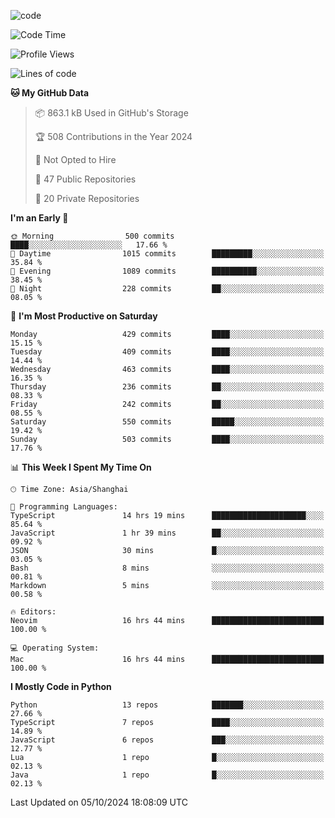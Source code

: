 
<!--
**liuyaanng/liuyaanng** is a ✨ _special_ ✨ repository because its `README.md` (this file) appears on your GitHub profile.

Here are some ideas to get you started:

- 🔭 I’m currently working on ...
- 🌱 I’m currently learning ...
- 👯 I’m looking to collaborate on ...
- 🤔 I’m looking for help with ...
- 💬 Ask me about ...
- 📫 How to reach me: ...
- 😄 Pronouns: ...
- ⚡ Fun fact: ...
-->


![code](https://cdn.jsdelivr.net/gh/liuyaanng/liuyaanng@1.0/code.gif) 

<!--START_SECTION:waka-->
![Code Time](http://img.shields.io/badge/Code%20Time-900%20hrs%2018%20mins-blue)

![Profile Views](http://img.shields.io/badge/Profile%20Views-0-blue)

![Lines of code](https://img.shields.io/badge/From%20Hello%20World%20I%27ve%20Written-14.8%20million%20lines%20of%20code-blue)

**🐱 My GitHub Data** 

> 📦 863.1 kB Used in GitHub's Storage 
 > 
> 🏆 508 Contributions in the Year 2024
 > 
> 🚫 Not Opted to Hire
 > 
> 📜 47 Public Repositories 
 > 
> 🔑 20 Private Repositories 
 > 
**I'm an Early 🐤** 

```text
🌞 Morning                500 commits         ████░░░░░░░░░░░░░░░░░░░░░   17.66 % 
🌆 Daytime                1015 commits        █████████░░░░░░░░░░░░░░░░   35.84 % 
🌃 Evening                1089 commits        ██████████░░░░░░░░░░░░░░░   38.45 % 
🌙 Night                  228 commits         ██░░░░░░░░░░░░░░░░░░░░░░░   08.05 % 
```
📅 **I'm Most Productive on Saturday** 

```text
Monday                   429 commits         ████░░░░░░░░░░░░░░░░░░░░░   15.15 % 
Tuesday                  409 commits         ████░░░░░░░░░░░░░░░░░░░░░   14.44 % 
Wednesday                463 commits         ████░░░░░░░░░░░░░░░░░░░░░   16.35 % 
Thursday                 236 commits         ██░░░░░░░░░░░░░░░░░░░░░░░   08.33 % 
Friday                   242 commits         ██░░░░░░░░░░░░░░░░░░░░░░░   08.55 % 
Saturday                 550 commits         █████░░░░░░░░░░░░░░░░░░░░   19.42 % 
Sunday                   503 commits         ████░░░░░░░░░░░░░░░░░░░░░   17.76 % 
```


📊 **This Week I Spent My Time On** 

```text
🕑︎ Time Zone: Asia/Shanghai

💬 Programming Languages: 
TypeScript               14 hrs 19 mins      █████████████████████░░░░   85.64 % 
JavaScript               1 hr 39 mins        ██░░░░░░░░░░░░░░░░░░░░░░░   09.92 % 
JSON                     30 mins             █░░░░░░░░░░░░░░░░░░░░░░░░   03.05 % 
Bash                     8 mins              ░░░░░░░░░░░░░░░░░░░░░░░░░   00.81 % 
Markdown                 5 mins              ░░░░░░░░░░░░░░░░░░░░░░░░░   00.58 % 

🔥 Editors: 
Neovim                   16 hrs 44 mins      █████████████████████████   100.00 % 

💻 Operating System: 
Mac                      16 hrs 44 mins      █████████████████████████   100.00 % 
```

**I Mostly Code in Python** 

```text
Python                   13 repos            ███████░░░░░░░░░░░░░░░░░░   27.66 % 
TypeScript               7 repos             ████░░░░░░░░░░░░░░░░░░░░░   14.89 % 
JavaScript               6 repos             ███░░░░░░░░░░░░░░░░░░░░░░   12.77 % 
Lua                      1 repo              █░░░░░░░░░░░░░░░░░░░░░░░░   02.13 % 
Java                     1 repo              █░░░░░░░░░░░░░░░░░░░░░░░░   02.13 % 
```




 Last Updated on 05/10/2024 18:08:09 UTC
<!--END_SECTION:waka-->

